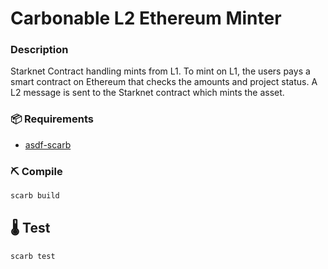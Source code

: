 # Carbonable L2 Ethereum Minter

### Description

Starknet Contract handling mints from L1.
To mint on L1, the users pays a smart contract on Ethereum that checks the amounts and project status.
A L2 message is sent to the Starknet contract which mints the asset.

### 📦 Requirements

- [asdf-scarb](https://github.com/software-mansion/asdf-scarb)

### ⛏️ Compile

```bash
scarb build
```

## 🌡️ Test

```bash
scarb test
```
